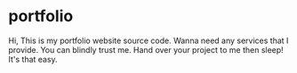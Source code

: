 # portfolio
Hi, This is my portfolio website source code. Wanna need any services that I provide. You can blindly trust me. Hand over your project to me then sleep! It's that easy.